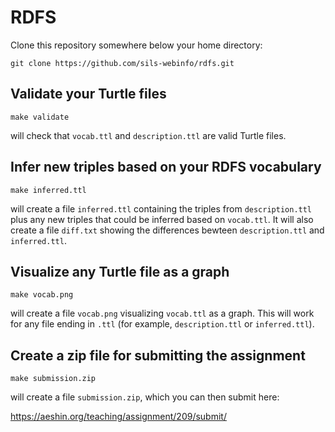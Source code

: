 # RDFS

Clone this repository somewhere below your home directory:

```
git clone https://github.com/sils-webinfo/rdfs.git
```

## Validate your Turtle files

```
make validate
```

will check that `vocab.ttl` and `description.ttl` are valid Turtle files.

## Infer new triples based on your RDFS vocabulary

```
make inferred.ttl
```

will create a file `inferred.ttl` containing the triples from
`description.ttl` plus any new triples that could be inferred based on
`vocab.ttl`. It will also create a file `diff.txt` showing the
differences bewteen `description.ttl` and `inferred.ttl`.

## Visualize any Turtle file as a graph

```
make vocab.png
```

will create a file `vocab.png` visualizing `vocab.ttl` as a
graph. This will work for any file ending in `.ttl` (for example,
`description.ttl` or `inferred.ttl`).

## Create a zip file for submitting the assignment

```
make submission.zip
```

will create a file `submission.zip`, which you can then submit here:

https://aeshin.org/teaching/assignment/209/submit/
